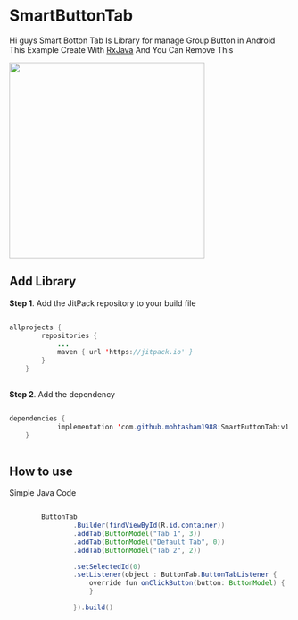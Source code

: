 # SmartButtonTab
Hi guys
Smart Botton Tab  Is Library for manage Group Button in Android 
This Example Create With [RxJava](https://github.com/ReactiveX/RxJava) And You Can Remove This

  
<img src="https://github.com/mohtasham1988/SmartButtonTab/blob/master/screenShot/gif1.gif" width="350">




## Add Library
**Step 1**. Add the JitPack repository to your build file

```java

allprojects {
		repositories {
			...
			maven { url 'https://jitpack.io' }
		}
	}
  
 ``` 
 
  **Step 2**. Add the dependency
  
```java

dependencies {
	        implementation 'com.github.mohtasham1988:SmartButtonTab:v1.0'
	}
  
 ```
 
 
## How to use
Simple Java Code
```java

        ButtonTab
                .Builder(findViewById(R.id.container))
                .addTab(ButtonModel("Tab 1", 3))
                .addTab(ButtonModel("Default Tab", 0))
                .addTab(ButtonModel("Tab 2", 2))

                .setSelectedId(0)
                .setListener(object : ButtonTab.ButtonTabListener {
                    override fun onClickButton(button: ButtonModel) {
                    }

                }).build()

```
